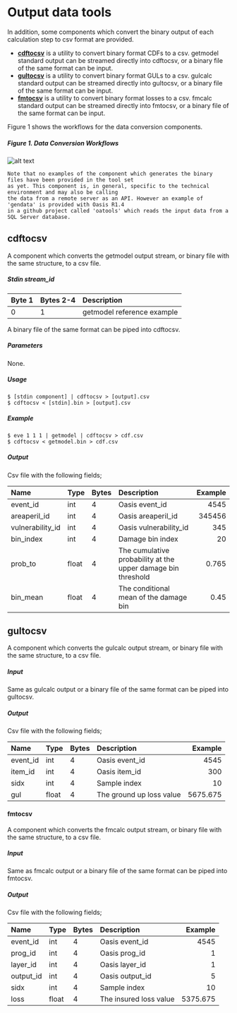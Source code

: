 # Output data tools

In addition, some components which convert the binary output of each calculation step to csv format are provided.
* **[cdftocsv](#cdftocsv)** is a utility to convert binary format CDFs to a csv. getmodel standard output can be streamed directly into cdftocsv, or a binary file of the same format can be input.
* **[gultocsv](#gultocsv)** is a utility to convert binary format GULs to a csv. gulcalc standard output can be streamed directly into gultocsv, or a binary file of the same format can be input.
* **[fmtocsv](#fmtocsv)** is a utility to convert binary format losses to a csv. fmcalc standard output can be streamed directly into fmtocsv, or a binary file of the same format can be input.

Figure 1 shows the workflows for the data conversion components.

##### Figure 1. Data Conversion Workflows
![alt text](https://github.com/OasisLMF/ktools/blob/master/docs/img/Dbtools2.jpg "Data Conversion Workflows")

```
Note that no examples of the component which generates the binary files have been provided in the tool set 
as yet. This component is, in general, specific to the technical environment and may also be calling 
the data from a remote server as an API. However an example of 'gendata' is provided with Oasis R1.4 
in a github project called 'oatools' which reads the input data from a SQL Server database.
```
## cdftocsv <a id="cdftocsv"></a>

A component which converts the getmodel output stream, or binary file with the same structure, to a csv file.

##### Stdin stream_id

| Byte 1 | Bytes 2-4 |  Description                                   |
|:-------|-----------|:-----------------------------------------------|
|    0   |     1     |  getmodel reference example                    |

A binary file of the same format can be piped into cdftocsv.

##### Parameters
None.

##### Usage
```
$ [stdin component] | cdftocsv > [output].csv
$ cdftocsv < [stdin].bin > [output].csv
```

##### Example
```
$ eve 1 1 1 | getmodel | cdftocsv > cdf.csv
$ cdftocsv < getmodel.bin > cdf.csv 
```
##### Output
Csv file with the following fields;

| Name              | Type   |  Bytes | Description                                                         | Example     |
|:------------------|--------|--------| :-------------------------------------------------------------------|------------:|
| event_id          | int    |    4   | Oasis event_id                                                      |   4545      |
| areaperil_id      | int    |    4   | Oasis areaperil_id                                                  |  345456     |
| vulnerability_id  | int    |    4   | Oasis vulnerability_id                                              |   345       |
| bin_index         | int    |    4   | Damage bin index                                                    |    20       | 
| prob_to           | float  |    4   | The cumulative probability at the upper damage bin threshold        |   0.765     |
| bin_mean          | float  |    4   | The conditional mean of the damage bin                              |   0.45      |

## gultocsv <a id="gultocsv"></a>

A component which converts the gulcalc output stream, or binary file with the same structure, to a csv file.

##### Input
Same as gulcalc output or a binary file of the same format can be piped into gultocsv.

##### Output
Csv file with the following fields;

| Name              | Type   |  Bytes | Description                                                         | Example     |
|:------------------|--------|--------| :-------------------------------------------------------------------|------------:|
| event_id          | int    |    4   | Oasis event_id                                                      |   4545      |
| item_id           | int    |    4   | Oasis item_id                                                       |    300      |
| sidx              | int    |    4   | Sample index                                                        |     10      |
| gul               | float  |    4   | The ground up loss value                                            | 5675.675    |

#### fmtocsv <a id="fmtocsv"></a>

A component which converts the fmcalc output stream, or binary file with the same structure, to a csv file.

##### Input
Same as fmcalc output or a binary file of the same format can be piped into fmtocsv.

##### Output
Csv file with the following fields;

| Name              | Type   |  Bytes | Description                                                         | Example     |
|:------------------|--------|--------| :-------------------------------------------------------------------|------------:|
| event_id          | int    |    4   | Oasis event_id                                                      |   4545      |
| prog_id           | int    |    4   | Oasis prog_id                                                       |    1        |
| layer_id          | int    |    4   | Oasis layer_id                                                      |    1        |
| output_id         | int    |    4   | Oasis output_id                                                     |    5        |
| sidx              | int    |    4   | Sample index                                                        |    10       |
| loss              | float  |    4   | The insured loss value                                              | 5375.675    |
